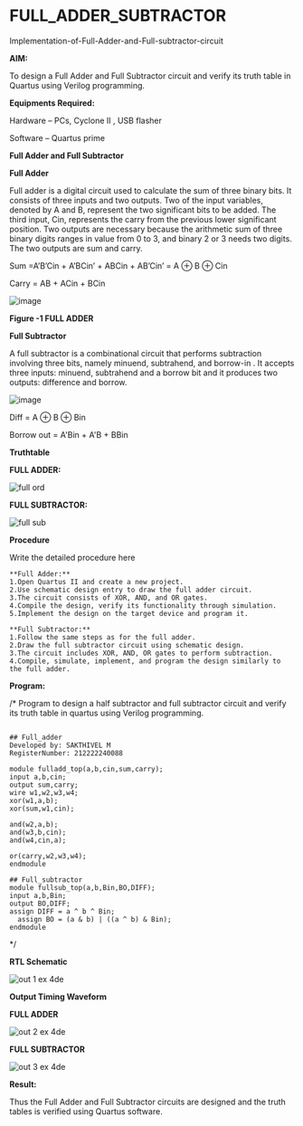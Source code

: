 # FULL_ADDER_SUBTRACTOR

Implementation-of-Full-Adder-and-Full-subtractor-circuit

**AIM:**

To design a Full Adder and Full Subtractor circuit and verify its truth table in Quartus using Verilog programming.

**Equipments Required:**

Hardware – PCs, Cyclone II , USB flasher

Software – Quartus prime

**Full Adder and Full Subtractor**

**Full Adder**

Full adder is a digital circuit used to calculate the sum of three binary bits. It consists of three inputs and two outputs. Two of the input variables, denoted by A and B, represent the two significant bits to be added. The third input, Cin, represents the carry from the previous lower significant position. Two outputs are necessary because the arithmetic sum of three binary digits ranges in value from 0 to 3, and binary 2 or 3 needs two digits. The two outputs are sum and carry.

Sum =A’B’Cin + A’BCin’ + ABCin + AB’Cin’ = A ⊕ B ⊕ Cin 

Carry = AB + ACin + BCin

![image](https://github.com/naavaneetha/FULL_ADDER_SUBTRACTOR/assets/154305477/0f30ba51-5ffb-4198-845f-18e054f675e7)

**Figure -1 FULL ADDER**

**Full Subtractor**

A full subtractor is a combinational circuit that performs subtraction involving three bits, namely minuend, subtrahend, and borrow-in . It accepts three inputs: minuend, subtrahend and a borrow bit and it produces two outputs: difference and borrow.

![image](https://github.com/naavaneetha/FULL_ADDER_SUBTRACTOR/assets/154305477/02b24f51-ab51-4304-9ad6-7b81ffc1ead5)

Diff = A ⊕ B ⊕ Bin 

Borrow out = A'Bin + A'B + BBin

**Truthtable**

**FULL ADDER:**

![full ord](https://github.com/Sakthimurugavel/FULL_ADDER_SUBTRACTOR/assets/118707246/a44b08a8-0588-4fb6-899c-7956903615e9)

**FULL SUBTRACTOR:**

![full sub](https://github.com/Sakthimurugavel/FULL_ADDER_SUBTRACTOR/assets/118707246/89841d97-b5f7-423c-9930-7a91798d1f13)

**Procedure**

Write the detailed procedure here

~~~
**Full Adder:**
1.Open Quartus II and create a new project.
2.Use schematic design entry to draw the full adder circuit. 
3.The circuit consists of XOR, AND, and OR gates. 
4.Compile the design, verify its functionality through simulation. 
5.Implement the design on the target device and program it.

**Full Subtractor:** 
1.Follow the same steps as for the full adder. 
2.Draw the full subtractor circuit using schematic design. 
3.The circuit includes XOR, AND, OR gates to perform subtraction. 
4.Compile, simulate, implement, and program the design similarly to the full adder.
~~~

**Program:**

/* Program to design a half subtractor and full subtractor circuit and verify its truth table in quartus using Verilog programming.

~~~

## Full_adder
Developed by: SAKTHIVEL M
RegisterNumber: 212222240088

module fulladd_top(a,b,cin,sum,carry);
input a,b,cin;
output sum,carry;
wire w1,w2,w3,w4;       
xor(w1,a,b);
xor(sum,w1,cin);        

and(w2,a,b);
and(w3,b,cin);
and(w4,cin,a);

or(carry,w2,w3,w4);
endmodule 

## Full_subtractor
module fullsub_top(a,b,Bin,BO,DIFF);
input a,b,Bin;
output BO,DIFF;
assign DIFF = a ^ b ^ Bin;
  assign BO = (a & b) | ((a ^ b) & Bin);
endmodule

~~~

*/

**RTL Schematic**

![out 1  ex 4de](https://github.com/Sakthimurugavel/FULL_ADDER_SUBTRACTOR/assets/118707246/f1cae679-978d-4d6c-a8f9-d66efdb74b9a)

**Output Timing Waveform**

**FULL ADDER**

![out 2  ex 4de](https://github.com/Sakthimurugavel/FULL_ADDER_SUBTRACTOR/assets/118707246/56696ca4-b77b-4cfc-9f13-ea2cfaf9ce64)

**FULL SUBTRACTOR**

![out 3  ex 4de](https://github.com/Sakthimurugavel/FULL_ADDER_SUBTRACTOR/assets/118707246/84cb1186-17b9-48e6-907a-cd8073c0d030)


**Result:**

Thus the Full Adder and Full Subtractor circuits are designed and the truth tables is verified using Quartus software.



